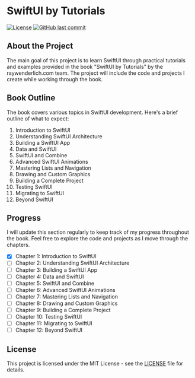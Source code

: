 # SwiftUI by Tutorials

[![License](https://img.shields.io/badge/license-MIT-blue.svg)](LICENSE)
[![GitHub last commit](https://img.shields.io/github/last-commit/yourusername/swiftui-by-tutorials)](https://github.com/yourusername/swiftui-by-tutorials/commits/main)

## About the Project

The main goal of this project is to learn SwiftUI through practical tutorials and examples provided in the book "SwiftUI by Tutorials" by the raywenderlich.com team. The project will include the code and projects I create while working through the book.

## Book Outline

The book covers various topics in SwiftUI development. Here's a brief outline of what to expect:

1. Introduction to SwiftUI
2. Understanding SwiftUI Architecture
3. Building a SwiftUI App
4. Data and SwiftUI
5. SwiftUI and Combine
6. Advanced SwiftUI Animations
7. Mastering Lists and Navigation
8. Drawing and Custom Graphics
9. Building a Complete Project
10. Testing SwiftUI
11. Migrating to SwiftUI
12. Beyond SwiftUI

## Progress

I will update this section regularly to keep track of my progress throughout the book. Feel free to explore the code and projects as I move through the chapters.

- [x] Chapter 1: Introduction to SwiftUI
- [ ] Chapter 2: Understanding SwiftUI Architecture
- [ ] Chapter 3: Building a SwiftUI App
- [ ] Chapter 4: Data and SwiftUI
- [ ] Chapter 5: SwiftUI and Combine
- [ ] Chapter 6: Advanced SwiftUI Animations
- [ ] Chapter 7: Mastering Lists and Navigation
- [ ] Chapter 8: Drawing and Custom Graphics
- [ ] Chapter 9: Building a Complete Project
- [ ] Chapter 10: Testing SwiftUI
- [ ] Chapter 11: Migrating to SwiftUI
- [ ] Chapter 12: Beyond SwiftUI

## License

This project is licensed under the MIT License - see the [LICENSE](LICENSE) file for details.
